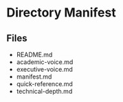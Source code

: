 # Directory Manifest

## Files

- README.md
- academic-voice.md
- executive-voice.md
- manifest.md
- quick-reference.md
- technical-depth.md
